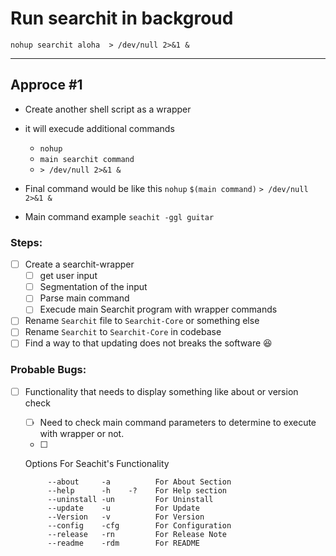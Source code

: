 # Run searchit in backgroud
`nohup searchit aloha  > /dev/null 2>&1 &`

--- 
## Approce #1
 - Create another shell script as a wrapper
 - it will execude additional commands 
   - `nohup`
   - `main searchit command`
   - `> /dev/null 2>&1 &`
  
- Final command would be like this ` nohup ` `$(main command)` `> /dev/null 2>&1 &`
- Main command example `seachit -ggl guitar`

### Steps:
- [ ] Create a searchit-wrapper
    - [ ] get user input
    - [ ] Segmentation of the input
    - [ ] Parse main command
    - [ ] Execude main Searchit program with wrapper commands
- [ ] Rename `Searchit` file to `Searchit-Core` or something else
- [ ] Rename `Searchit` to `Searchit-Core` in codebase
- [ ] Find a way to that updating does not breaks the software 😆

### Probable Bugs: 
 - [ ] Functionality that needs to display something like about or version check
   - [ ]  Need to check main command parameters to determine to execute with wrapper or not. 
   - [ ]  

    Options For Seachit's Functionality

            --about     -a          For About Section
            --help      -h    -?    For Help section
            --uninstall -un         For Uninstall
            --update    -u          For Update
            --Version   -v          For Version
            --config    -cfg        For Configuration
            --release   -rn         For Release Note
            --readme    -rdm        For README
